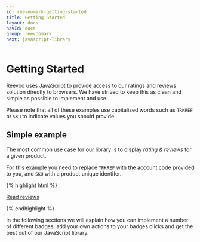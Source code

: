 ```yaml
---
id: reevoomark-getting-started
title: Getting Started
layout: docs
navId: docs
group: reevoomark
next: javascript-library
---
```


Getting Started
===============

Reevoo uses JavaScript to provide access to our ratings and reviews solution directly to browsers. We have strived to keep this as clean and simple as possible to implement and use.

Please note that all of these examples use capitalized words such as ```TRKREF``` or ```SKU``` to indicate values you should provide.


Simple example
--------------

The most common use case for our library is to display _rating & reviews_ for a given product.

For this example you need to replace ```TRKREF``` with the account code provided to you, and ```SKU``` with a product unique identifer.

{% highlight html %}
<!-- This will be transformed into a product badge for the given TRKREF and SKU -->
<a class="reevoomark" href="http://mark.reevoo.com/partner/TRKREF/SKU">Read reviews</a>

<script id="reevoomark-loader" type="text/javascript" charset="utf-8">
  (function() {
    var script = document.createElement('script');
    script.type = 'text/javascript';
    script.src = '//cdn.mark.reevoo.com/assets/reevoo_mark.js';
    var s = document.getElementById('reevoomark-loader');
    s.parentNode.insertBefore(script, s);
  })();

  afterReevooMarkLoaded = [function() {
    ReevooApi.load('TRKREF', function(retailer) {
      retailer.init_badges();
    });
  }];
</script>
{% endhighlight %}

In the following sections we will explain how you can implement a number of different badges, add your own actions to your badges clicks and get the best out of our JavaScript library.
